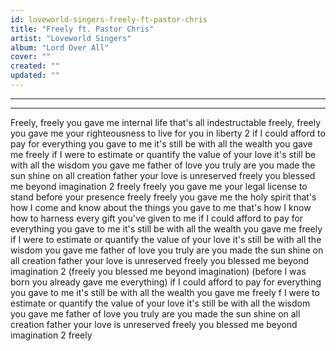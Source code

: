 ```yaml
---
id: loveworld-singers-freely-ft-pastor-chris
title: "Freely ft. Pastor Chris"
artist: "Loveworld Singers"
album: "Lord Over All"
cover: ""
created: ""
updated: ""
---
```


----
----
Freely, freely
you gave me internal life
that's all indestructable
freely, freely
you gave me your righteousness
to live for you in liberty 2
if I could afford to pay for everything you gave to me
it's still be with all the wealth you gave me freely
if I were to estimate or quantify the value of your love
it's still be with all the wisdom you gave me
father of love you truly are
you made the sun shine on all creation
father your love is unreserved
freely you blessed me beyond imagination 2
freely freely you gave me your legal license to stand before your presence
freely freely you gave me the holy spirit that's how I come and know about the things you gave to me
that's how I know how to harness every gift you've given to me
if I could afford to pay for everything you gave to me it's still be with all the wealth you gave me freely
if I were to estimate or quantify the value of your love it's still be with all the wisdom you gave me
father of love you truly are
you made the sun shine on all creation
father your love is unreserved
freely you blessed me beyond imagination 2
(freely you blessed me beyond imagination)
(before I was born you already gave me everything)
if I could afford to pay for everything you gave to me it's still be with all the wealth you gave me freely
f I were to estimate or quantify the value of your love it's still be with all the wisdom you gave me
father of love you truly are
you made the sun shine on all creation
father your love is unreserved
freely you blessed me beyond imagination 2
freely